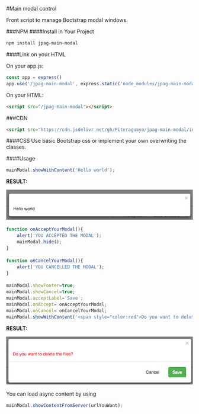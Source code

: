 #Main modal control 

Front script to manage Bootstrap modal windows.

###NPM
####Install in Your Project
```sh
npm install jpag-main-modal
```

####Link on your HTML


On your app.js:
```javascript node
const app = express()
app.use('/jpag-main-modal', express.static('node_modules/jpag-main-modal/index.js'));
```
On your HTML:
```html
<script src="/jpag-main-modal"></script>
```
###CDN
```html
<script src="https://cdn.jsdelivr.net/gh/Piteraguayo/jpag-main-modal/index.js"></script>
```

####CSS
Use basic Bootstrap css or implement your own overwriting the classes.

####Usage

```javascript
mainModal.showWithContent('Hello world');
```

**RESULT:**

![Simple mesage](https://raw.githubusercontent.com/Piteraguayo/jpag-main-modal/master/mainModalSimpleMessage.png)

```javascript
function onAcceptYourModal(){
	alert('YOU ACCEPTED THE MODAL');
	mainModal.hide();
}

function onCancelYourModal(){
	alert('YOU CANCELLED THE MODAL');
}

mainModal.showFooter=true;
mainModal.showCancel=true;
mainModal.acceptLabel='Save';
mainModal.onAccept= onAcceptYourModal;
mainModal.onCancel= onCancelYourModal;
mainModal.showWithContent('<span style="color:red">Do you want to delete the files?</span>');
```

**RESULT:**

![Simple mesage](https://raw.githubusercontent.com/Piteraguayo/jpag-main-modal/master/mainModalCancelMessage.png)

You can load async content by using
```javascript
mainModal.showContentFromServer(urlYouWant);
```